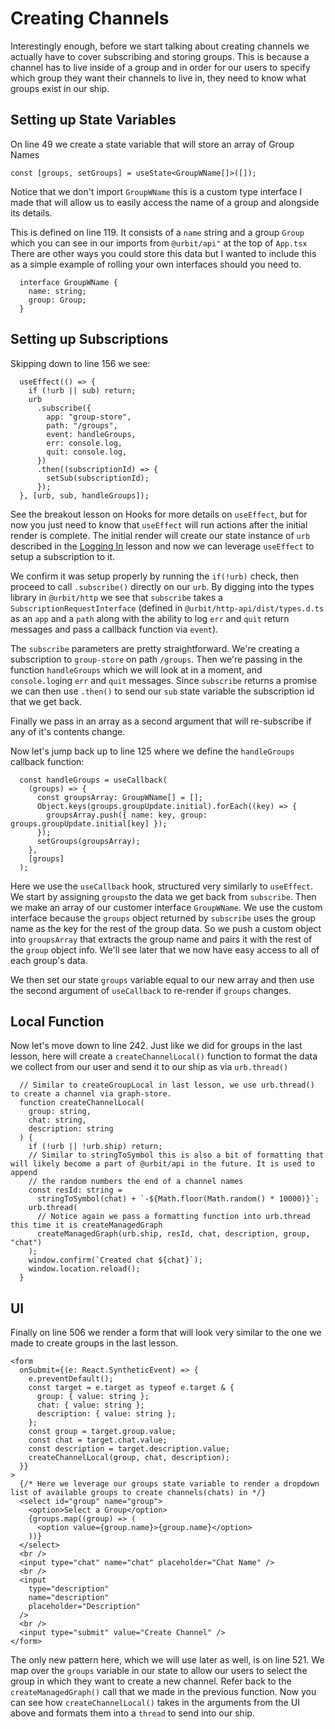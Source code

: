 # Creating Channels

Interestingly enough, before we start talking about creating channels we actually have to cover subscribing and storing groups. This is because a channel has to live inside of a group and in order for our users to specify which group they want their channels to live in, they need to know what groups exist in our ship.

## Setting up State Variables

On line 49 we create a state variable that will store an array of Group Names

`const [groups, setGroups] = useState<GroupWName[]>([]);`

Notice that we don't import `GroupWName` this is a custom type interface I made that will allow us to easily access the name of a group and alongside its details.

This is defined on line 119. It consists of a `name` string and a group `Group` which you can see in our imports from `@urbit/api"` at the top of `App.tsx` There are other ways you could store this data but I wanted to include this as a simple example of rolling your own interfaces should you need to.

```
  interface GroupWName {
    name: string;
    group: Group;
  }
```

## Setting up Subscriptions

Skipping down to line 156 we see:

```
  useEffect(() => {
    if (!urb || sub) return;
    urb
      .subscribe({
        app: "group-store",
        path: "/groups",
        event: handleGroups,
        err: console.log,
        quit: console.log,
      })
      .then((subscriptionId) => {
        setSub(subscriptionId);
      });
  }, [urb, sub, handleGroups]);
```

See the breakout lesson on Hooks for more details on `useEffect`, but for now you just need to know that `useEffect` will run actions after the initial render is complete. The initial render will create our state instance of `urb` described in the [Logging In](https://github.com/witfyl-ravped/urbit-react-cookbook/blob/main/logginging.md) lesson and now we can leverage `useEffect` to setup a subscription to it.

We confirm it was setup properly by running the `if(!urb)` check, then proceed to call `.subscribe()` directly on our `urb`. By digging into the types library in `@urbit/http` we see that `subscribe` takes a `SubscriptionRequestInterface` (defined in `@urbit/http-api/dist/types.d.ts` as an `app` and a `path` along with the ability to log `err` and `quit` return messages and pass a callback function via `event`).

The `subscribe` parameters are pretty straightforward. We're creating a subscription to `group-store` on path `/groups`. Then we're passing in the function `handleGroups` which we will look at in a moment, and `console.log`ing `err` and `quit` messages. Since `subscribe` returns a promise we can then use `.then()` to send our `sub` state variable the subscription id that we get back.

Finally we pass in an array as a second argument that will re-subscribe if any of it's contents change.

Now let's jump back up to line 125 where we define the `handleGroups` callback function:

```
  const handleGroups = useCallback(
    (groups) => {
      const groupsArray: GroupWName[] = [];
      Object.keys(groups.groupUpdate.initial).forEach((key) => {
        groupsArray.push({ name: key, group: groups.groupUpdate.initial[key] });
      });
      setGroups(groupsArray);
    },
    [groups]
  );
```

Here we use the `useCallback` hook, structured very similarly to `useEffect`. We start by assigning `groups`to the data we get back from `subscribe`. Then we make an array of our customer interface `GroupWName`. We use the custom interface because the `groups` object returned by `subscribe` uses the group name as the key for the rest of the group data. So we push a custom object into `groupsArray` that extracts the group name and pairs it with the rest of the `group` object info. We'll see later that we now have easy access to all of each group's data.

We then set our state `groups` variable equal to our new array and then use the second argument of `useCallback` to re-render if `groups` changes.

## Local Function

Now let's move down to line 242. Just like we did for groups in the last lesson, here will create a `createChannelLocal()` function to format the data we collect from our user and send it to our ship as via `urb.thread()`

```
  // Similar to createGroupLocal in last lesson, we use urb.thread() to create a channel via graph-store.
  function createChannelLocal(
    group: string,
    chat: string,
    description: string
  ) {
    if (!urb || !urb.ship) return;
    // Similar to stringToSymbol this is also a bit of formatting that will likely become a part of @urbit/api in the future. It is used to append
    // the random numbers the end of a channel names
    const resId: string =
      stringToSymbol(chat) + `-${Math.floor(Math.random() * 10000)}`;
    urb.thread(
      // Notice again we pass a formatting function into urb.thread this time it is createManagedGraph
      createManagedGraph(urb.ship, resId, chat, description, group, "chat")
    );
    window.confirm(`Created chat ${chat}`);
    window.location.reload();
  }
```

## UI

Finally on line 506 we render a form that will look very similar to the one we made to create groups in the last lesson.

```
<form
  onSubmit={(e: React.SyntheticEvent) => {
    e.preventDefault();
    const target = e.target as typeof e.target & {
      group: { value: string };
      chat: { value: string };
      description: { value: string };
    };
    const group = target.group.value;
    const chat = target.chat.value;
    const description = target.description.value;
    createChannelLocal(group, chat, description);
  }}
>
  {/* Here we leverage our groups state variable to render a dropdown list of available groups to create channels(chats) in */}
  <select id="group" name="group">
    <option>Select a Group</option>
    {groups.map((group) => (
      <option value={group.name}>{group.name}</option>
    ))}
  </select>
  <br />
  <input type="chat" name="chat" placeholder="Chat Name" />
  <br />
  <input
    type="description"
    name="description"
    placeholder="Description"
  />
  <br />
  <input type="submit" value="Create Channel" />
</form>

```

The only new pattern here, which we will use later as well, is on line 521. We map over the `groups` variable in our state to allow our users to select the group in which they want to create a new channel. Refer back to the `createManagedGraph()` call that we made in the previous function. Now you can see how `createChannelLocal()` takes in the arguments from the UI above and formats them into a `thread` to send into our ship.
